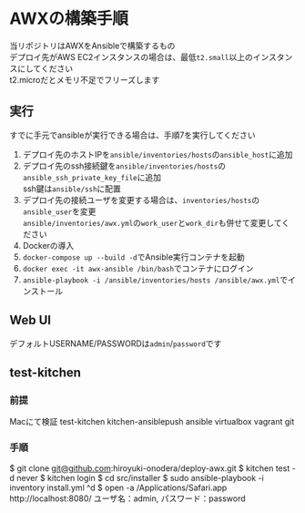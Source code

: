 # AWXの構築手順

当リポジトリはAWXをAnsibleで構築するもの  
デプロイ先がAWS EC2インスタンスの場合は、最低`t2.small`以上のインスタンスにしてください  
t2.microだとメモリ不足でフリーズします

## 実行

すでに手元でansibleが実行できる場合は、手順7を実行してください

1. デプロイ先のホストIPを`ansible/inventories/hosts`の`ansible_host`に追加
2. デプロイ先のssh接続鍵を`ansible/inventories/hosts`の`ansible_ssh_private_key_file`に追加  
    ssh鍵は`ansible/ssh`に配置
3. デプロイ先の接続ユーザを変更する場合は、`inventories/hosts`の`ansible_user`を変更  
    `ansible/inventories/awx.yml`の`work_user`と`work_dir`も併せて変更してください
4. Dockerの導入
5. `docker-compose up --build -d`でAnsible実行コンテナを起動
6. `docker exec -it awx-ansible /bin/bash`でコンテナにログイン
7. `ansible-playbook -i /ansible/inventories/hosts /ansible/awx.yml`でインストール

## Web UI

デフォルトUSERNAME/PASSWORDは`admin`/`password`です


## test-kitchen

### 前提

Macにて検証
test-kitchen
kitchen-ansiblepush
ansible
virtualbox
vagrant
git

### 手順

$ git clone git@github.com:hiroyuki-onodera/deploy-awx.git
$ kitchen test -d never
$ kitchen login
$ cd src/installer
$ sudo ansible-playbook -i inventory install.yml
^d
$ open -a /Applications/Safari.app http://localhost:8080/
ユーザ名：admin, パスワード：password

